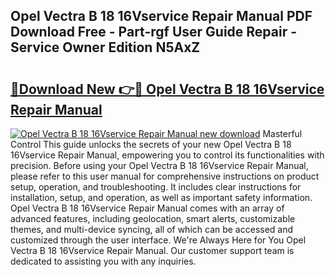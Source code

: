 ## Opel Vectra B 18 16Vservice Repair Manual PDF Download Free - Part-rgf User Guide Repair - Service Owner Edition N5AxZ

# <h2><a href="http://bc813.oget.top/?id=Opel+Vectra+B+18+16Vservice+Repair+Manual">🔗Download New 👉🔴 Opel Vectra B 18 16Vservice Repair Manual</a></h2>

[![Opel Vectra B 18 16Vservice Repair Manual new download](https://i.imgur.com/5g1atiW.png)](http://bc813.oget.top/?id=Opel+Vectra+B+18+16Vservice+Repair+Manual)
Masterful Control This guide unlocks the secrets of your new Opel Vectra B 18 16Vservice Repair Manual, empowering you to control its functionalities with precision. Before using your Opel Vectra B 18 16Vservice Repair Manual, please refer to this user manual for comprehensive instructions on product setup, operation, and troubleshooting. It includes clear instructions for installation, setup, and operation, as well as important safety information. Opel Vectra B 18 16Vservice Repair Manual comes with an array of advanced features, including geolocation, smart alerts, customizable themes, and multi-device syncing, all of which can be accessed and customized through the user interface. We're Always Here for You Opel Vectra B 18 16Vservice Repair Manual. Our customer support team is dedicated to assisting you with any inquiries.
